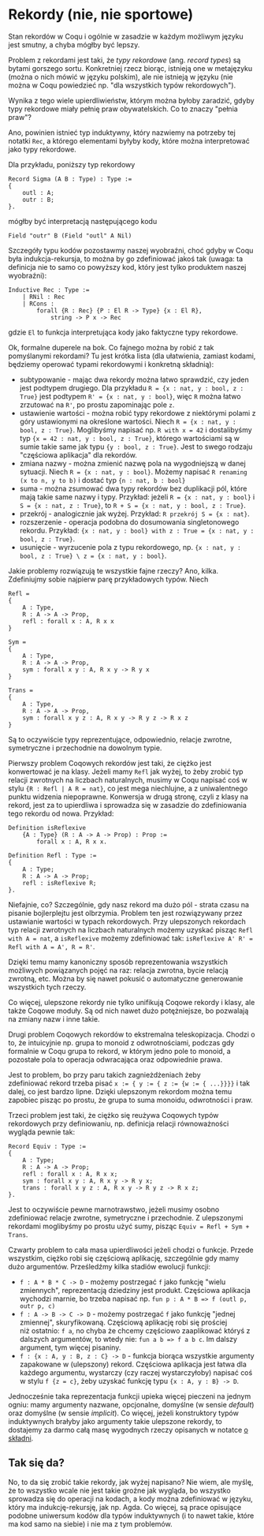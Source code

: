 # Rekordy (nie, nie sportowe)

Stan rekordów w Coqu i ogólnie w zasadzie w każdym możliwym języku jest smutny, a chyba mógłby być lepszy. 

Problem z rekordami jest taki, że _typy rekordowe_ (ang. _record types_) są bytami gorszego sortu. Konkretniej rzecz biorąc, istnieją one w metajęzyku (można o nich mówić w języku polskim), ale nie istnieją w języku (nie można w Coqu powiedzieć np. "dla wszystkich typów rekordowych").

Wynika z tego wiele upierdliwieństw, którym można byłoby zaradzić, gdyby typy rekordowe miały pełnię praw obywatelskich. Co to znaczy "pełnia praw"?

Ano, powinien istnieć typ induktywny, który nazwiemy na potrzeby tej notatki `Rec`, a którego elementami byłyby kody, które można interpretować jako typy rekordowe.

Dla przykładu, poniższy typ rekordowy

```coq
Record Sigma (A B : Type) : Type :=
{
    outl : A;
    outr : B;
}.
```

mógłby być interpretacją następującego kodu

```coq
Field "outr" B (Field "outl" A Nil)
```

Szczegóły typu kodów pozostawmy naszej wyobraźni, choć gdyby w Coqu była indukcja-rekursja, to można by go zdefiniować jakoś tak (uwaga: ta definicja nie to samo co powyższy kod, który jest tylko produktem naszej wyobraźni):

```coq
Inductive Rec : Type :=
    | RNil : Rec
    | RCons :
        forall {R : Rec} {P : El R -> Type} {x : El R},
            string -> P x -> Rec
```

gdzie `El` to funkcja interpretująca kody jako faktyczne typy rekordowe.

Ok, formalne duperele na bok. Co fajnego można by robić z tak pomyślanymi rekordami? Tu jest krótka lista (dla ułatwienia, zamiast kodami, będziemy operować typami rekordowymi i konkretną składnią):
- subtypowanie - mając dwa rekordy można łatwo sprawdzić, czy jeden jest podtypem drugiego. Dla przykładu `R = {x : nat, y : bool, z : True}` jest podtypem `R' = {x : nat, y : bool}`, więc `R` można łatwo zrzutować na `R'`, po prostu zapominając pole `z`.
- ustawienie wartości - można robić typy rekordowe z niektórymi polami z góry ustawionymi na określone wartości. Niech `R = {x : nat, y : bool, z : True}`. Moglibyśmy napisać np. `R with x = 42` i dostalibyśmy typ `{x = 42 : nat, y : bool, z : True}`, którego wartościami są w sumie takie same jak typu `{y : bool, z : True}`. Jest to swego rodzaju "częściowa aplikacja" dla rekordów.
- zmiana nazwy - można zmienić nazwę pola na wygodniejszą w danej sytuacji. Niech `R = {x : nat, y : bool}`. Możemy napisać `R renaming (x to n, y to b)` i dostać typ `{n : nat, b : bool}`
- suma - można zsumować dwa typy rekordów bez duplikacji pól, które mają takie same nazwy i typy. Przykład: jeżeli `R = {x : nat, y : bool}` i `S = {x : nat, z : True}`, to `R + S = {x : nat, y : bool, z : True}`.
- przekrój - analogicznie jak wyżej. Przykład: `R przekrój S = {x : nat}`.
- rozszerzenie - operacja podobna do dosumowania singletonowego rekordu. Przykład: `{x : nat, y : bool} with z : True = {x : nat, y : bool, z : True}`.
- usunięcie - wyrzucenie pola z typu rekordowego, np. `{x : nat, y : bool, z : True} \ z = {x : nat, y : bool}`.

Jakie problemy rozwiązują te wszystkie fajne rzeczy? Ano, kilka. Zdefiniujmy sobie najpierw parę przykładowych typów. Niech

```
Refl =
{
    A : Type,
    R : A -> A -> Prop,
    refl : forall x : A, R x x
}

Sym =
{
    A : Type,
    R : A -> A -> Prop,
    sym : forall x y : A, R x y -> R y x
}

Trans =
{
    A : Type,
    R : A -> A -> Prop,
    sym : forall x y z : A, R x y -> R y z -> R x z
}
```

Są to oczywiście typy reprezentujące, odpowiednio, relacje zwrotne, symetryczne i przechodnie na dowolnym typie.

Pierwszy problem Coqowych rekordów jest taki, że ciężko jest konwertować je na klasy. Jeżeli mamy `Refl` jak wyżej, to żeby zrobić typ relacji zwrotnych na liczbach naturalnych, musimy w Coqu napisać coś w stylu `{R : Refl | A R = nat}`, co jest mega niechlujne, a z uniwalentnego punktu widzenia niepoprawne. Konwersja w drugą stronę, czyli z klasy na rekord, jest za to upierdliwa i sprowadza się w zasadzie do zdefiniowania tego rekordu od nowa. Przykład:

```coq
Definition isReflexive
    {A : Type} (R : A -> A -> Prop) : Prop :=
        forall x : A, R x x.

Definition Refl : Type :=
{
    A : Type;
    R : A -> A -> Prop;
    refl : isReflexive R;
}.
```

Niefajnie, co? Szczególnie, gdy nasz rekord ma dużo pól - strata czasu na pisanie bojlerplejtu jest olbrzymia. Problem ten jest rozwiązywany przez ustawianie wartości w typach rekordowych. Przy ulepszonych rekordach typ relacji zwrotnych na liczbach naturalnych możemy uzyskać pisząc `Refl with A = nat`, a `isReflexive` możemy zdefiniować tak: `isReflexive A' R' = Refl with A = A', R = R'`.

Dzięki temu mamy kanoniczny sposób reprezentowania wszystkich możliwych powiązanych pojęć na raz: relacja zwrotna, bycie relacją zwrotną, etc. Można by się nawet pokusić o automatyczne generowanie wszystkich tych rzeczy.

Co więcej, ulepszone rekordy nie tylko unifikują Coqowe rekordy i klasy, ale także Coqowe moduły. Są od nich nawet dużo potężniejsze, bo pozwalają na zmiany nazw i inne takie.

Drugi problem Coqowych rekordów to ekstremalna teleskopizacja. Chodzi o to, że intuicyjnie np. grupa to monoid z odwrotnościami, podczas gdy formalnie w Coqu grupa to rekord, w którym jedno pole to monoid, a pozostałe pola to operacja odwracająca oraz odpowiednie prawa.

Jest to problem, bo przy paru takich zagnieżdżeniach żeby zdefiniować rekord trzeba pisać `x := { y := { z := {w := { ...}}}}` i tak dalej, co jest bardzo lipne. Dzięki ulepszonym rekordom można temu zapobiec pisząc po prostu, że grupa to suma monoidu, odwrotności i praw.

Trzeci problem jest taki, że ciężko się reużywa Coqowych typów rekordowych przy definiowaniu, np. definicja relacji równoważności wygląda pewnie tak:

```coq
Record Equiv : Type :=
{
    A : Type;
    R : A -> A -> Prop;
    refl : forall x : A, R x x;
    sym : forall x y : A, R x y -> R y x;
    trans : forall x y z : A, R x y -> R y z -> R x z;
}.
```

Jest to oczywiście pewne marnotrawstwo, jeżeli musimy osobno zdefiniować relacje zwrotne, symetryczne i przechodnie. Z ulepszonymi rekordami moglibyśmy po prostu użyć sumy, pisząc `Equiv = Refl + Sym + Trans`.

Czwarty problem to cała masa upierdliwości jeżeli chodzi o funkcje. Przede wszystkim, ciężko robi się częściową aplikację, szczególnie gdy mamy dużo argumentów. Prześledźmy kilka stadiów ewolucji funkcji:
- `f : A * B * C -> D` - możemy postrzegać `f` jako funkcję "wielu zmiennych", reprezentacją dziedziny jest produkt. Częściowa aplikacja wychodzi marnie, bo trzeba napisać np. `fun p : A * B => f (outl p, outr p, c)`
- `f : A -> B -> C -> D` - możemy postrzegać `f` jako funkcję "jednej zmiennej", skuryfikowaną. Częściową aplikację robi się prościej niż ostatnio: `f a`, no chyba że chcemy częściowo zaaplikować któryś z dalszych argumentów, to wtedy nie: `fun a b => f a b c`. Im dalszy argument, tym więcej pisaniny.
- `f : {x : A, y : B, z : C} -> D` - funkcja biorąca wszystkie argumenty zapakowane w (ulepszony) rekord. Częściowa aplikacja jest łatwa dla każdego argumentu, wystarczy (czy raczej wystarczyłoby) napisać coś w stylu `f {z = c}`, żeby uzyskać funkcję typu `{x : A, y : B} -> D`.

Jednocześnie taka reprezentacja funkcji upieka więcej pieczeni na jednym ogniu: mamy argumenty nazwane, opcjonalne, domyślne (w sensie _default_) oraz domyślne (w sensie _implicit_). Co więcej, jeżeli konstruktory typów induktywnych brałyby jako argumenty takie ulepszone rekordy, to dostajemy za darmo całą masę wygodnych rzeczy opisanych w notatce [o składni](składnia.md).

## Tak się da?

No, to da się zrobić takie rekordy, jak wyżej napisano? Nie wiem, ale myślę, że to wszystko wcale nie jest takie groźne jak wygląda, bo wszystko sprowadza się do operacji na kodach, a kody można zdefiniować w języku, który ma indukcję-rekursję, jak np. Agda. Co więcej, są prace opisujące podobne uniwersum kodów dla typów induktywnych (i to nawet takie, które ma kod samo na siebie) i nie ma z tym problemów.